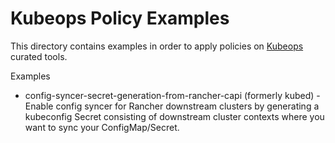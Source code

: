 # Kubeops Policy Examples

This directory contains examples in order to apply policies on
[Kubeops](https://github.com/kubeops) curated tools.

Examples

- config-syncer-secret-generation-from-rancher-capi (formerly kubed) - Enable config syncer for Rancher downstream clusters by generating a kubeconfig Secret consisting of downstream cluster contexts where you want to sync your ConfigMap/Secret.

